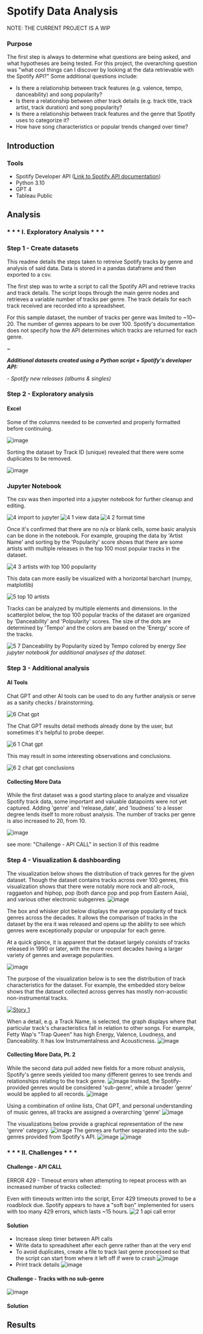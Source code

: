 # Spotify Data Analysis
NOTE: THE CURRENT PROJECT IS A WIP

### Purpose
The first step is always to determine what questions are being asked, and what hypotheses are being tested. 
For this project, the overarching question was "what cool things can I discover by looking at the data retrievable with the Spotify API?" Some additional questions include:
- Is there a relationship between track features (e.g. valence, tempo, danceability) and song popularity?
- Is there a relationship between other track details (e.g. track title, track artist, track duration) and song popularity?
- Is there a relationship between track features and the genre that Spotify uses to categorize it?
- How have song characteristics or popular trends changed over time?
  
## Introduction
### Tools
- Spotify Developer API ([Link to Spotify API documentation](https://developer.spotify.com/documentation/web-api))
- Python 3.10
- GPT 4
- Tableau Public
  
## Analysis

### * * * I. Exploratory Analysis * * * 
### Step 1 - Create datasets
This readme details the steps taken to retreive Spotify tracks by genre and analysis of said data. Data is stored in a pandas dataframe and then exported to a csv.

The first step was to write a script to call the Spotify API and retrieve tracks and track details. The script loops through the main genre nodes and retrieves a variable number of tracks per genre. The track details for each track received are recorded into a spreadsheet. 

For this sample dataset, the number of tracks per genre was limited to ~10~ 20. The number of genres appears to be over 100. Spotify's documentation does not specify how the API determines which tracks are returned for each genre. 

~

_**Additional datasets created using a Python script + Spotify's developer API:**_

_- Spotify new releases (albums & singles)_



### Step 2 - Exploratory analysis
#### Excel
Some of the columns needed to be converted and properly formatted before continuing.

![image](https://github.com/mcdoralds/spotify-dashboard/assets/31219195/499f40dc-d24b-4ea8-ba3d-6ef289112d32)

Sorting the dataset by Track ID (unique) revealed that there were some duplicates to be removed. 

![image](https://github.com/mcdoralds/spotify-dashboard/assets/31219195/0fd97307-898b-435c-8ccd-29d67b084781)

### Jupyter Notebook
The csv was then imported into a jupyter notebook for further cleanup and editing.

![4 import to jupyter](https://github.com/mcdoralds/spotify-dashboard/assets/31219195/07a98d17-f63b-43ae-b189-8101bf11c354)
![4 1 view data](https://github.com/mcdoralds/spotify-dashboard/assets/31219195/bb957e86-c372-4e24-b767-3a6fa7d0fd54)
![4 2 format time](https://github.com/mcdoralds/spotify-dashboard/assets/31219195/f2fa7821-8ea2-4a6a-a654-2e7c485a5970)

Once it's confirmed that there are no n/a or blank cells, some basic analysis can be done in the notebook. For example, grouping the data by 'Artist Name' and sorting by the 'Popularity' score shows that there are some artists with multiple releases in the top 100 most popular tracks in the dataset.

![4 3 artists with top 100 popularity](https://github.com/mcdoralds/spotify-dashboard/assets/31219195/ebc8408a-0372-4080-b362-ace6828f0722)

This data can more easily be visualized with a horizontal barchart (numpy, matplotlib) 

![5 top 10 artists](https://github.com/mcdoralds/spotify-dashboard/assets/31219195/62f14fd9-11a9-4cd6-b30d-a01816a4c199)

Tracks can be analyzed by multiple elements and dimensions. In the scatterplot below, the top 100 popular tracks of the dataset are organized by 'Danceability' and 'Polpularity' scores. The size of the dots are determined by 'Tempo' and the colors are based on the 'Energy' score of the tracks. 

![5 7 Danceability by Popularity sized by Tempo colored by energy](https://github.com/mcdoralds/spotify-dashboard/assets/31219195/3642738a-94b8-45bc-bb61-aff3c831dc35)
_See jupyter notebook for additional analyses of the dataset._

### Step 3 - Additional analysis
#### AI Tools
  Chat GPT and other AI tools can be used to do any further analysis or serve as a sanity checks / brainstorming.
  
  ![6 Chat gpt](https://github.com/mcdoralds/spotify-dashboard/assets/31219195/ffe71315-964e-430d-b757-5f7845fedfc0)
  
  The Chat GPT results detail methods already done by the user, but sometimes it's helpful to probe deeper.
  
  ![6 1 Chat gpt](https://github.com/mcdoralds/spotify-dashboard/assets/31219195/5197e172-7e32-44b0-88fa-376cba25c8cf)
  
  This may result in some interesting observations and conclusions.
  
  ![6 2 chat gpt conclusions](https://github.com/mcdoralds/spotify-dashboard/assets/31219195/f2e610c0-559f-4e5c-bd4d-c76fd9a0724d)

#### Collecting More Data
While the first dataset was a good starting place to analyze and visualize Spotify track data, some important and valuable datapoints were not yet captured. Adding 'genre' and 'release_date', and 'loudness' to a lesser degree lends itself to more robust analysis. The number of tracks per genre is also increased to 20, from 10.

![image](https://github.com/mcdoralds/spotify-dashboard/assets/31219195/12a5c5a9-4d3b-403a-a6c4-f4d1dc41121a)

see more: "Challenge - API CALL" in section II of this readme

### Step 4 - Visualization & dashboarding
The visualization below shows the distribution of track genres for the given dataset. Though the dataset contains tracks across over 100 genres, this visualization shows that there were notably more rock and alt-rock, raggaeton and hiphop, pop (both dance pop and pop from Eastern Asia), and various other electronic subgenres.
![image](https://github.com/mcdoralds/spotify-dashboard/assets/31219195/c435d16b-cdac-4019-bde0-49c032249513)

The box and whisker plot below displays the average popularity of track genres across the decades. It allows the comparison of tracks in the dataset by the era it was released and opens up the ability to see which genres were exceptionally popular or unpopular for each genre. 

At a quick glance, it is apparent that the dataset largely consists of tracks released in 1990 or later, with the more recent decades having a larger variety of genres and average popularities.

![image](https://github.com/mcdoralds/spotify-dashboard/assets/31219195/6be2f89d-f118-4995-9a13-48c4567e33a7)



The purpose of the visualization below is to see the distribution of track characteristics for the dataset. 
For example, the embedded story below shows that the dataset collected across genres has mostly non-acoustic non-instrumental tracks. 
<div class='tableauPlaceholder' id='viz1701293528772' style='position: relative'><noscript><a href='#'><img alt='Story 1 ' src='https:&#47;&#47;public.tableau.com&#47;static&#47;images&#47;Sp&#47;SpotifyData_17008109634340&#47;Story1&#47;1_rss.png' style='border: none' /></a></noscript><object class='tableauViz'  style='display:none;'><param name='host_url' value='https%3A%2F%2Fpublic.tableau.com%2F' /> <param name='embed_code_version' value='3' /> <param name='site_root' value='' /><param name='name' value='SpotifyData_17008109634340&#47;Story1' /><param name='tabs' value='no' /><param name='toolbar' value='yes' /><param name='static_image' value='https:&#47;&#47;public.tableau.com&#47;static&#47;images&#47;Sp&#47;SpotifyData_17008109634340&#47;Story1&#47;1.png' /> <param name='animate_transition' value='yes' /><param name='display_static_image' value='yes' /><param name='display_spinner' value='yes' /><param name='display_overlay' value='yes' /><param name='display_count' value='yes' /><param name='language' value='en-US' /><param name='filter' value='publish=yes' /></object>

When a detail, e.g. a Track Name, is selected, the graph displays where that particular track's characteristics fall in relation to other songs.
For example, Fetty Wap's "Trap Queen" has high Energy, Valence, Loudness, and Danceability. It has low Instrumentalness and Acousticness.
![image](https://github.com/mcdoralds/spotify-dashboard/assets/31219195/4b3dcffb-b4b4-40ea-be45-9500a509e8e4)

#### Collecting More Data, Pt. 2
While the second data pull added new fields for a more robust analysis, Spotify's genre seeds yielded too many different genres to see trends and relationships relating to the track genre. 
![image](https://github.com/mcdoralds/spotify-dashboard/assets/31219195/f675cc0d-aa3e-44bd-a4b5-4972732071d1)
Instead, the Spotify-provided genres would be considered 'sub-genre', while a broader 'genre' would be applied to all records. 
![image](https://github.com/mcdoralds/spotify-dashboard/assets/31219195/be35bfc1-6ef1-4262-a2a5-7f01798245af)

Using a combination of online lists, Chat GPT, and personal understanding of music genres, all tracks are assigned a overarching 'genre'
![image](https://github.com/mcdoralds/spotify-dashboard/assets/31219195/94c1e07a-2723-4c73-b002-c0e52973255c)

The visualizations below provide a graphical representation of the new 'genre' category.
![image](https://github.com/mcdoralds/spotify-dashboard/assets/31219195/358d53e5-e46f-4f78-b8bf-c3c919d0addf)
The genres are further separated into the sub-genres provided from Spotify's API.
![image](https://github.com/mcdoralds/spotify-dashboard/assets/31219195/ba3d317d-22e8-4d97-a145-a3598fe8c622)
![image](https://github.com/mcdoralds/spotify-dashboard/assets/31219195/b9caa39c-8c40-4036-bfbc-f1dbb1e302b6)



### * * * II.  Challenges * * *
#### Challenge - API CALL
ERROR 429 - Timeout errors when attempting to repeat process with an increased number of tracks collected: 

Even with timeouts written into the script, Error 429 timeouts proved to be a roadblock due. Spotify appears to have a "soft ban" implemented for users with too many 429 errors, which lasts ~15 hours. 
![2 1 api call error](https://github.com/mcdoralds/spotify-dashboard/assets/31219195/b5381544-01b0-42b9-ba0d-fb09e349e5c4)

  #### Solution
  - Increase sleep timer between API calls 
  - Write data to spreadsheet after each genre rather than at the very end
  - To avoid duplicates, create a file to track last genre processed so that the script can start from where it left off if were to crash
  ![image](https://github.com/mcdoralds/spotify-dashboard/assets/31219195/4757a668-d7c0-4f5d-b4f0-49128cf684a7)
  - Print track details 
  ![image](https://github.com/mcdoralds/spotify-dashboard/assets/31219195/80fbf331-3541-466a-ba93-92f22d045d58)

#### Challenge - Tracks with no sub-genre
![image](https://github.com/mcdoralds/spotify-dashboard/assets/31219195/626f262d-a2ff-436a-a8f8-a28157d3de25)
#### Solution

## Results
